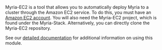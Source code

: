 Myria-EC2 is a tool that allows you to automatically deploy Myria to a cluster through the Amazon EC2 service. To do this, you must have an [Amazon EC2 account](http://aws.amazon.com/ec2/). You will also need the Myria-EC2 project, which is found under the Myria-Stack. Alternatively, you can directly clone the Myria-EC2 repository.

See our [detailed documentation](http://myria.cs.washington.edu/docs/myria-ec2.html) for additional information on using this module.
